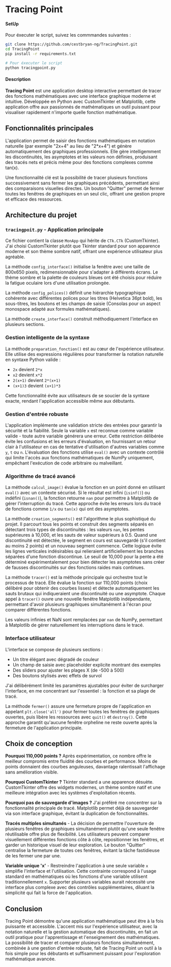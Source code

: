 # Tracing Point


#### SetUp

Pour éxecuter le script, suivez les commmandes suivantes :
```bash
git clone https://github.com/cestbryan-ng/TracingPoint.git
cd TracingPoint
pip install -r requirements.txt

# Pour éxecuter le script
python tracingpoint.py
```


#### Description

**Tracing Point** est une application desktop interactive permettant de tracer des fonctions mathématiques avec une interface graphique moderne et intuitive. Développée en Python avec CustomTkinter et Matplotlib, cette application offre aux passionnés de mathématiques un outil puissant pour visualiser rapidement n'importe quelle fonction mathématique.


## Fonctionnalités principales

L'application permet de saisir des fonctions mathématiques en notation naturelle (par exemple "2x+4" au lieu de "2*x+4") et génère automatiquement des graphiques professionnels. Elle gère intelligemment les discontinuités, les asymptotes et les valeurs non définies, produisant des tracés nets et précis même pour des fonctions complexes comme tan(x).

Une fonctionnalité clé est la possibilité de tracer plusieurs fonctions successivement sans fermer les graphiques précédents, permettant ainsi des comparaisons visuelles directes. Un bouton "Quitter" permet de fermer toutes les fenêtres de graphiques en un seul clic, offrant une gestion propre et efficace des ressources.


## Architecture du projet


### `tracingpoit.py` - Application principale

Ce fichier contient la classe `MonApp` qui hérite de `CTk.CTk` (CustomTkinter). J'ai choisi CustomTkinter plutôt que Tkinter standard pour son apparence moderne et son thème sombre natif, offrant une expérience utilisateur plus agréable.

La méthode `config_interface()` initialise la fenêtre avec une taille de 800x650 pixels, redimensionnable pour s'adapter à différents écrans. Le thème sombre et la palette de couleurs bleues ont été choisis pour réduire la fatigue oculaire lors d'une utilisation prolongée.

La méthode `config_polices()` définit une hiérarchie typographique cohérente avec différentes polices pour les titres (Helvetica 36pt bold), les sous-titres, les boutons et les champs de saisie (Consolas pour un aspect monospace adapté aux formules mathématiques).

La méthode `create_interface()` construit méthodiquement l'interface en plusieurs sections.


### Gestion intelligente de la syntaxe

La méthode `preparation_fonction()` est au cœur de l'expérience utilisateur. Elle utilise des expressions régulières pour transformer la notation naturelle en syntaxe Python valide :
- `2x` devient `2*x`
- `x2` devient `x*2`
- `2(x+1)` devient `2*(x+1)`
- `(x+1)3` devient `(x+1)*3`

Cette fonctionnalité évite aux utilisateurs de se soucier de la syntaxe exacte, rendant l'application accessible même aux débutants.


### Gestion d'entrée robuste

L'application implémente une validation stricte des entrées pour garantir la sécurité et la fiabilité. Seule la variable `x` est reconnue comme variable valide - toute autre variable générera une erreur. Cette restriction délibérée évite les confusions et les erreurs d'évaluation, en fournissant un retour clair à l'utilisateur en cas de tentative d'utilisation d'autres variables comme `y`, `t` ou `n`. L'évaluation des fonctions utilise `eval()` avec un contexte contrôlé qui limite l'accès aux fonctions mathématiques de NumPy uniquement, empêchant l'exécution de code arbitraire ou malveillant.


### Algorithme de tracé avancé

La méthode `calcul_image()` évalue la fonction en un point donné en utilisant `eval()` avec un contexte sécurisé. Si le résultat est infini (`isinf()`) ou indéfini (`isnan()`), la fonction retourne `nan` pour permettre à Matplotlib de gérer l'interruption du tracé. Cette approche évite les erreurs lors du tracé de fonctions comme `1/x` ou `tan(x)` qui ont des asymptotes.

La méthode `creation_segments()` est l'algorithme le plus sophistiqué du projet. Il parcourt tous les points et construit des segments séparés en détectant trois types de discontinuités : les valeurs `nan`, les pentes supérieures à 10,000, et les sauts de valeur supérieurs à 0.5. Quand une discontinuité est détectée, le segment en cours est sauvegardé (s'il contient au moins 2 points) et un nouveau segment commence. Cette logique évite les lignes verticales indésirables qui relieraient artificiellement les branches séparées d'une fonction discontinue. Le seuil de 10,000 pour la pente a été déterminé expérimentalement pour bien détecter les asymptotes sans créer de fausses discontinuités sur des fonctions raides mais continues.

La méthode `tracer()` est la méthode principale qui orchestre tout le processus de tracé. Elle évalue la fonction sur 110,000 points (choix délibéré pour obtenir des courbes lisses) et détecte automatiquement les sauts brutaux qui indiqueraient une discontinuité ou une asymptote. Chaque appel à `tracer()` ouvre une nouvelle fenêtre Matplotlib indépendante, permettant d'avoir plusieurs graphiques simultanément à l'écran pour comparer différentes fonctions.

Les valeurs infinies et NaN sont remplacées par `nan` de NumPy, permettant à Matplotlib de gérer naturellement les interruptions dans le tracé.


### Interface utilisateur

L'interface se compose de plusieurs sections :
- Un titre élégant avec dégradé de couleur
- Un champ de saisie avec placeholder explicite montrant des exemples
- Des sliders pour ajuster les plages X (de -500 à 500)
- Des boutons stylisés avec effets de survol

J'ai délibérément limité les paramètres ajustables pour éviter de surcharger l'interface, en me concentrant sur l'essentiel : la fonction et sa plage de tracé.

La méthode `fermer()` assure une fermeture propre de l'application en appelant `plt.close('all')` pour fermer toutes les fenêtres de graphiques ouvertes, puis libère les ressources avec `quit()` et `destroy()`. Cette approche garantit qu'aucune fenêtre orpheline ne reste ouverte après la fermeture de l'application principale.


## Choix de conception

**Pourquoi 110,000 points ?** Après expérimentation, ce nombre offre le meilleur compromis entre fluidité des courbes et performance. Moins de points donnaient des courbes anguleuses, davantage ralentissait l'affichage sans amélioration visible.

**Pourquoi CustomTkinter ?** Tkinter standard a une apparence désuète. CustomTkinter offre des widgets modernes, un thème sombre natif et une meilleure intégration avec les systèmes d'exploitation récents.

**Pourquoi pas de sauvegarde d'images ?** J'ai préféré me concentrer sur la fonctionnalité principale de tracé. Matplotlib permet déjà de sauvegarder via son interface graphique, évitant la duplication de fonctionnalités.

**Tracés multiples simultanés** - La décision de permettre l'ouverture de plusieurs fenêtres de graphiques simultanément plutôt qu'une seule fenêtre réutilisable offre plus de flexibilité. Les utilisateurs peuvent comparer visuellement différentes fonctions côte à côte, repositionner les fenêtres, et garder un historique visuel de leur exploration. Le bouton "Quitter" centralise la fermeture de toutes ces fenêtres, évitant la tâche fastidieuse de les fermer une par une.

**Variable unique 'x'** - Restreindre l'application à une seule variable `x` simplifie l'interface et l'utilisation. Cette contrainte correspond à l'usage standard en mathématiques où les fonctions d'une variable utilisent traditionnellement `x`. Supporter plusieurs variables aurait nécessité une interface plus complexe avec des contrôles supplémentaires, diluant la simplicité qui fait la force de l'application.


## Conclusion

Tracing Point démontre qu'une application mathématique peut être à la fois puissante et accessible. L'accent mis sur l'expérience utilisateur, avec la notation naturelle et la gestion automatique des discontinuités, en fait un outil pratique pour l'apprentissage et l'enseignement des mathématiques. La possibilité de tracer et comparer plusieurs fonctions simultanément, combinée à une gestion d'entrée robuste, fait de Tracing Point un outil à la fois simple pour les débutants et suffisamment puissant pour l'exploration mathématique avancée.
